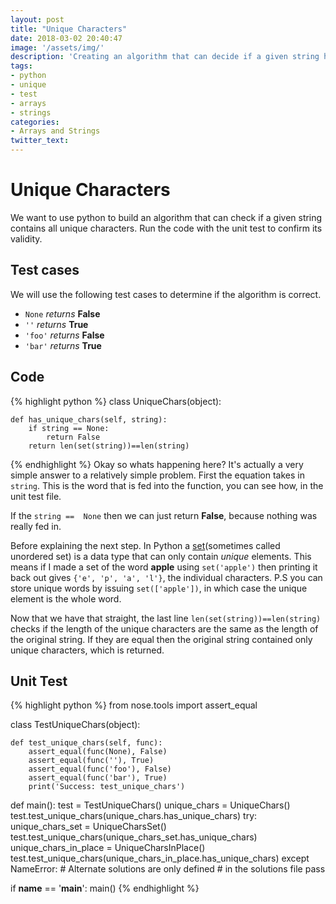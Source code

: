 ```yaml
---
layout: post
title: "Unique Characters"
date: 2018-03-02 20:40:47
image: '/assets/img/'
description: 'Creating an algorithm that can decide if a given string has all unique characters'
tags:
- python
- unique
- test
- arrays
- strings
categories:
- Arrays and Strings
twitter_text:
---
```


# Unique Characters
We want to use python to build an algorithm that can check if a given string contains all unique characters. Run the code with the unit test to confirm its validity.

## Test cases
We will use the following test cases to determine if the algorithm is correct.
- `None` *returns* **False**
- `''` *returns* **True**
- `'foo'` *returns* **False**
- `'bar'` *returns* **True**

## Code
{% highlight python %}
class UniqueChars(object):

    def has_unique_chars(self, string):
        if string == None:
            return False
        return len(set(string))==len(string)
{% endhighlight %}
Okay so whats happening here? It's actually a very simple answer to a relatively simple problem. First the equation takes in `string`. This is the word that is fed into the function, you can see how, in the unit test file.

If the `string ==  None` then we can just return **False**, because nothing was really fed in.

Before explaining the next step. In Python a [set](https://docs.python.org/3/tutorial/datastructures.html#sets)(sometimes called unordered set) is a data type that can only contain *unique* elements. This means if I made a set of the word **apple** using `set('apple')` then printing it back out gives `{'e', 'p', 'a', 'l'}`, the individual characters. P.S you can store unique words by issuing `set(['apple'])`, in which case the unique element is the whole word.

Now that we have that straight, the last line `len(set(string))==len(string)` checks if the length of the unique characters are the same as the length of the original string. If they are equal then the original string contained only unique characters, which is returned.

## Unit Test
{% highlight python %}
from nose.tools import assert_equal


class TestUniqueChars(object):

    def test_unique_chars(self, func):
        assert_equal(func(None), False)
        assert_equal(func(''), True)
        assert_equal(func('foo'), False)
        assert_equal(func('bar'), True)
        print('Success: test_unique_chars')


def main():
    test = TestUniqueChars()
    unique_chars = UniqueChars()
    test.test_unique_chars(unique_chars.has_unique_chars)
    try:
        unique_chars_set = UniqueCharsSet()
        test.test_unique_chars(unique_chars_set.has_unique_chars)
        unique_chars_in_place = UniqueCharsInPlace()
        test.test_unique_chars(unique_chars_in_place.has_unique_chars)
    except NameError:
        # Alternate solutions are only defined
        # in the solutions file
        pass


if __name__ == '__main__':
    main()
{% endhighlight %}







